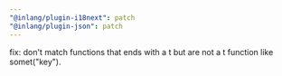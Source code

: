 ```yaml
---
"@inlang/plugin-i18next": patch
"@inlang/plugin-json": patch
---
```


fix: don't match functions that ends with a t but are not a t function like somet("key").
